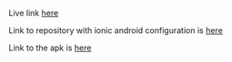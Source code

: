 Live link [here](https://movie-fanatic.vercel.app)

Link to repository with ionic android configuration is [here](https://github.com/Michael-Murage/movie-fanatic-ionic)

Link to the apk is [here](./apk/movie_fanatic_base.apk)

